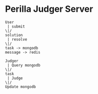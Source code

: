 # Perilla Judger Server

```
User
 | submit
\|/
solution
 | resolve
\|/
task -> mongodb
message -> redis

Judger
 | Query mongodb
\|/
task
 | Judge
\|/
Update mongodb
````